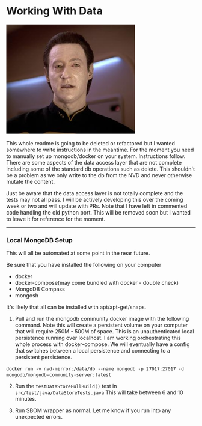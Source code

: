 # Working With Data
![Start Trek NG Data](DataTNG.jpg)

This whole readme is going to be deleted or refactored but I wanted somewhere to write instructions in the meantime.
For the moment you need to manually set up mongodb/docker on your system. Instructions follow. There are some aspects
of the data access layer that are not complete including some of the standard db operations such as delete. This shouldn't
be a problem as we only write to the db from the NVD and never otherwise mutate the content.

Just be aware that the data
access layer is not totally complete and the tests may not all pass. I will be actively developing this over the coming week
or two and will update with PRs. Note that I have left in commented code handling the old python port. This will be removed soon
but I wanted to leave it for reference for the moment.

--------------------

### Local MongoDB Setup
This will all be automated at some point in the near future.

Be sure that you have installed the following on your computer
* docker
* docker-compose(may come bundled with docker - double check)
* MongoDB Compass
* mongosh

It's likely that all can be installed with apt/apt-get/snaps.

1. Pull and run the mongodb community docker image with the following command. Note this will create a persistent volume on your
computer that will require 250M - 500M of space. This is an unauthenticated local persistence running over localhost. I am working
orchestrating this whole process with docker-compose. We will eventually have a config that switches between a local persistence and
connecting to a persistent persistence.


```
docker run -v nvd-mirror:/data/db --name mongodb -p 27017:27017 -d mongodb/mongodb-community-server:latest
```

2. Run the `testDataStoreFullBuild()` test in `src/test/java/DataStoreTests.java` This will take between 6 and 10 minutes.

3. Run SBOM wrapper as normal. Let me know if you run into any unexpected errors.


